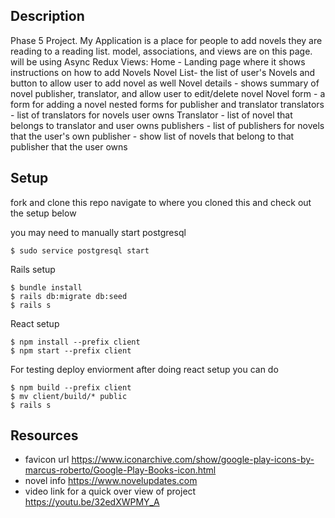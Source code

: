 ## Description

Phase 5 Project.
My Application is a place for people to add novels they are reading to a reading list. model, associations, and views are on this page. will be using Async Redux
Views:
Home - Landing page where it shows instructions on how to add Novels
Novel List- the list of  user's Novels and button to allow user to add novel as well
Novel details - shows summary of novel publisher, translator, and allow user to edit/delete novel
Novel form - a form for adding a novel nested forms for publisher and translator
translators - list of translators for novels user owns
Translator - list of novel that belongs to translator and user owns
publishers - list of publishers for novels that the user's own
publisher - show list of novels that belong to that publisher that the user owns 

## Setup

fork and clone this repo 
navigate to where you cloned this and check out the setup below

you may need to manually start postgresql
```console
$ sudo service postgresql start
```

Rails setup
```console
$ bundle install
$ rails db:migrate db:seed
$ rails s
```

React setup
```console
$ npm install --prefix client
$ npm start --prefix client
```

For testing deploy enviorment after doing react setup you can do 
```console
$ npm build --prefix client
$ mv client/build/* public
$ rails s
```

## Resources

- favicon url https://www.iconarchive.com/show/google-play-icons-by-marcus-roberto/Google-Play-Books-icon.html
- novel info https://www.novelupdates.com 
- video link for a quick over view of project https://youtu.be/32edXWPMY_A
 
